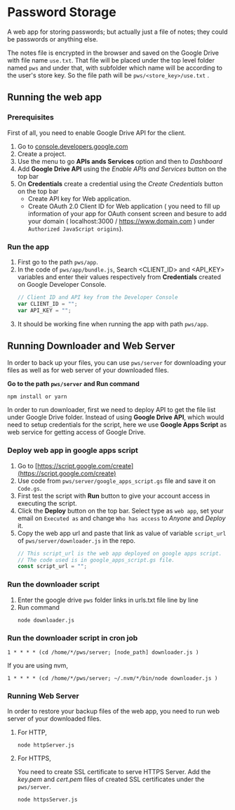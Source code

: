 # Password Storage

A web app for storing passwords; but actually just a file of notes; they could be passwords or anything else.

The notes file is encrypted in the browser and saved on the Google Drive with file name `use.txt`. That file will be placed under the top level folder named `pws` and under that, with subfolder which name will be according to the user's store key. So the file path will be `pws/<store_key>/use.txt` .

## Running the web app

### Prerequisites

First of all, you need to enable Google Drive API for the client.

1. Go to [console.developers.google.com](https://console.developers.google.com)
2. Create a project.
3. Use the menu to go **APIs ands Services** option and then to _Dashboard_
4. Add **Google Drive API** using the _Enable APIs and Services_ button on the top bar
5. On **Credentials** create a credential using the _Create Credentials_ button on the top bar
   - Create API key for Web application.
   - Create OAuth 2.0 Client ID for Web application ( you need to fill up information of your app for OAuth consent screen and besure to add your domain ( localhost:3000 / https://www.domain.com ) under `Authorized JavaScript origins`).

### Run the app

1. First go to the path `pws/app`.
2. In the code of `pws/app/bundle.js`, Search <CLIENT_ID> and <API_KEY> variables and enter their values respectively from **Credentials** created on Google Developer Console.
   ```javascript
   // Client ID and API key from the Developer Console
   var CLIENT_ID = "";
   var API_KEY = "";
   ```
3. It should be working fine when running the app with path `pws/app`.

## Running Downloader and Web Server

In order to back up your files, you can use `pws/server` for downloading your files as well as for web server of your downloaded files.

**Go to the path `pws/server` and Run command**

```shell
npm install or yarn
```

In order to run downloader, first we need to deploy API to get the file list under Google Drive folder. Instead of using **Google Drive API**, which would need to setup credentials for the script, here we use **Google Apps Script** as web service for getting access of Google Drive.

### Deploy web app in google apps script

1. Go to [https://script.google.com/create](https://script.google.com/create)
2. Use code from `pws/server/google_apps_script.gs` file and save it on `Code.gs`.
3. First test the script with **Run** button to give your account access in executing the script.
4. Click the **Deploy** button on the top bar. Select type as `web app`, set your email on `Executed as` and change `Who has access` to _Anyone_ and _Deploy_ it.
5. Copy the web app url and paste that link as value of variable `script_url` of `pws/server/downloader.js` in the repo.
   ```javascript
   // This script_url is the web app deployed on google apps script.
   // The code used is in google_apps_script.gs file.
   const script_url = "";
   ```

### Run the downloader script

1. Enter the google drive `pws` folder links in urls.txt file line by line
2. Run command
   ```shell
   node downloader.js
   ```

### Run the downloader script in cron job

```shell
1 * * * * (cd /home/*/pws/server; [node_path] downloader.js )
```

If you are using nvm,

```shell
1 * * * * (cd /home/*/pws/server; ~/.nvm/*/bin/node downloader.js )
```

### Running Web Server

In order to restore your backup files of the web app, you need to run web server of your downloaded files.

1. For HTTP,
   ```shell
   node httpServer.js
   ```
2. For HTTPS,

   You need to create SSL certificate to serve HTTPS Server.
   Add the _key.pem_ and _cert.pem_ files of created SSL certificates under the `pws/server`.

   ```shell
   node httpsServer.js
   ```
